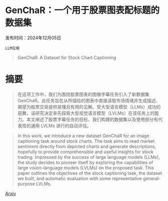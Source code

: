# GenChaR：一个用于股票图表配标题的数据集

发布时间：2024年12月05日

`LLM应用`

> GenChaR: A Dataset for Stock Chart Captioning

# 摘要

> 在这项工作中，我们为围绕股票图表的图像字幕任务引入了新数据集 GenChaR。此任务旨在从所描绘的图表中直接读取市场情绪并生成描述，期望为股票交易提供易懂且有用的见解。受大型语言模型（LLMs）成功的鼓舞，该研究决定率先探索大型视觉语言模型（LVLMs）在该任务上的能力。本文阐述了股票字幕任务的目标、我们构建的数据集以及使用部分有代表性的通用 LVLMs 进行的自动评估。

> In this work, we introduce a new dataset GenChaR for an image captioning task around stock charts. The task aims to read market sentiment directly from depicted charts and generate descriptions, hopefully to provide comprehensible and useful insights for stock trading. Impressed by the success of large language models (LLMs), the study decides to pioneer itself by exploring the capabilities of large vision-language models (LVLMs) on the proposed task. This paper outlines the objectives of the stock captioning task, the dataset we built, and automatic evaluation with some representative general-purpose LVLMs.

[Arxiv](https://arxiv.org/abs/2412.04041)